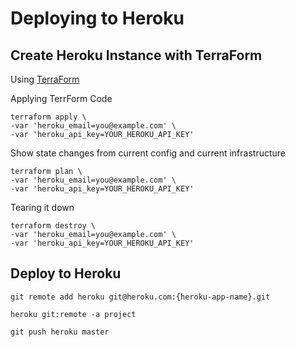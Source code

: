 # Deploying to Heroku

## Create Heroku Instance with TerraForm

Using [TerraForm](http://www.terraform.io)

Applying TerrForm Code
```
terraform apply \
-var 'heroku_email=you@example.com' \
-var 'heroku_api_key=YOUR_HEROKU_API_KEY'
```

Show state changes from current config and current infrastructure
```
terraform plan \
-var 'heroku_email=you@example.com' \
-var 'heroku_api_key=YOUR_HEROKU_API_KEY'
```

Tearing it down
```
terraform destroy \
-var 'heroku_email=you@example.com' \
-var 'heroku_api_key=YOUR_HEROKU_API_KEY'
```

## Deploy to Heroku

```
git remote add heroku git@heroku.com:{heroku-app-name}.git
```

```
heroku git:remote -a project
```

```
git push heroku master
```
